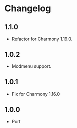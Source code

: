 # Changelog

## 1.1.0

- Refactor for Charmony 1.19.0.

## 1.0.2

- Modmenu support.

## 1.0.1

- Fix for Charmony 1.16.0

## 1.0.0

- Port